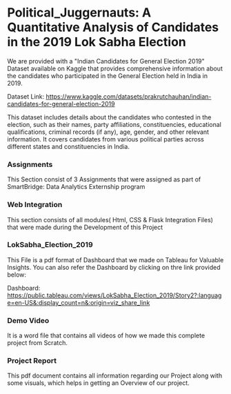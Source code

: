 # Political_Juggernauts: A Quantitative Analysis of Candidates in the 2019 Lok Sabha Election

We are provided with a "Indian Candidates for General Election 2019" Dataset available on Kaggle that provides comprehensive information about the candidates who participated in the General Election held in India in 2019. 

Dataset Link: https://www.kaggle.com/datasets/prakrutchauhan/indian-candidates-for-general-election-2019 

This dataset includes details about the candidates who contested in the election, such as their names, party affiliations, constituencies, educational qualifications, criminal records (if any), age, gender, and other relevant information. It covers candidates from various political parties across different states and constituencies in India.

<h3>Assignments</h3>

This Section consist of 3 Assignments that were assigned as part of SmartBridge: Data Analytics Externship program

<h3>Web Integration</h3>

This section consists of all modules( Html, CSS & Flask Integration Files) that were made during the Development of this Project

<h3>LokSabha_Election_2019</h3>

This File is a pdf format of Dashboard that we made on Tableau for Valuable Insights. You can also refer the Dashboard by clicking on thre link provided below:

Dashboard: https://public.tableau.com/views/LokSabha_Election_2019/Story2?:language=en-US&:display_count=n&:origin=viz_share_link

<h3>Demo Video</h3>

It is a word file that contains all videos of how we made this complete project from Scratch.

<h3>Project Report</h3>

This pdf document contains all information regarding our Project along with some visuals, which helps in getting an Overview of our project. 
